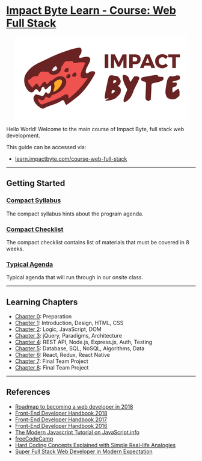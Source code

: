 # [Impact Byte Learn - Course: Web Full Stack](https://www.gitbook.com/read/book/impactbyte-learn/course-web-full-stack)

<p style="text-align:center;">
  <img src="assets/impactbyte-logo.png">
</p>

Hello World! Welcome to the main course of Impact Byte, full stack web development.

This guide can be accessed via:

* [learn.impactbyte.com/course-web-full-stack](https://learn.impactbyte.com/course-web-full-stack)

---

## Getting Started

### [Compact Syllabus](./syllabus/README.md)

The compact syllabus hints about the program agenda.

### [Compact Checklist](./checklist/README.md)

The compact checklist contains list of materials that must be covered in 8 weeks.

### [Typical Agenda](./agenda/README.md)

Typical agenda that will run through in our onsite class.

---

## Learning Chapters

* [Chapter 0](chapter-0/README.md): Preparation
* [Chapter 1](chapter-1/README.md): Introduction, Design, HTML, CSS
* [Chapter 2](chapter-2/README.md): Logic, JavaScript, DOM
* [Chapter 3](chapter-3/README.md): jQuery, Paradigms, Architecture
* [Chapter 4](chapter-4/README.md): REST API, Node.js, Express.js, Auth, Testing
* [Chapter 5](chapter-5/README.md): Database, SQL, NoSQL, Algorithms, Data
* [Chapter 6](chapter-6/README.md): React, Redux, React Native
* [Chapter 7](chapter-7/README.md): Final Team Project
* [Chapter 8](chapter-8/README.md): Final Team Project

---

## References

* [Roadmap to becoming a web developer in 2018](https://github.com/kamranahmedse/developer-roadmap)
* [Front-End Developer Handbook 2018](https://frontendmasters.com/books/front-end-handbook/2018)
* [Front-End Developer Handbook 2017](https://frontendmasters.com/books/front-end-handbook/2017)
* [Front-End Developer Handbook 2016](https://www.frontendhandbook.com)
* [The Modern Javascript Tutorial on JavaScript.info](https://javascript.info)
* [freeCodeCamp](https://www.freecodecamp.org)
* [Hard Coding Concepts Explained with Simple Real-life Analogies](https://medium.freecodecamp.org/hard-coding-concepts-explained-with-simple-real-life-analogies-280635e98e37)
* [Super Full Stack Web Developer in Modern Expectation](https://mhaidarhanif.com/expectation)
